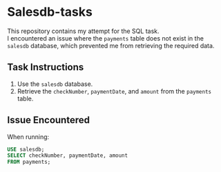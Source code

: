 # Salesdb-tasks
This repository contains my attempt for the SQL task.  
I encountered an issue where the `payments` table does not exist in the `salesdb` database, which prevented me from retrieving the required data.

## Task Instructions
1. Use the `salesdb` database.
2. Retrieve the `checkNumber`, `paymentDate`, and `amount` from the `payments` table.

## Issue Encountered
When running:
```sql
USE salesdb;
SELECT checkNumber, paymentDate, amount
FROM payments;
